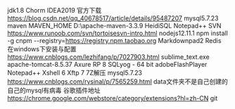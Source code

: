 jdk1.8
Chorm
IDEA2019	官方下载	https://blog.csdn.net/qq_40678517/article/details/95487207
mysql5.7.23
maven	MAVEN_HOME D:\apache-maven-3.3.9
HeidiSQL
Notepad++
SVN		https://www.runoob.com/svn/tortoisesvn-intro.html
nodejs12.11.1 npm install -g cnpm --registry=https://registry.npm.taobao.org
Markdownpad2
Redis	在windows下安装与配置 https://www.cnblogs.com/lezhifang/p/7027903.html
sublime_text.exe
apache-tomcat-8.5.37
Axure RP 8
SQLyog - 64 bit
adobeFlashPlayer
Notepad++
Xshell 6
Xftp 7
7Z解压
mysql5.7.23
	https://www.cnblogs.com/rysinal/p/7565259.html
	data文件夹不是自己创建的
	自己的mysql有病毒
谷歌插件地址
	https://chrome.google.com/webstore/category/extensions?hl=zh-CN
git
